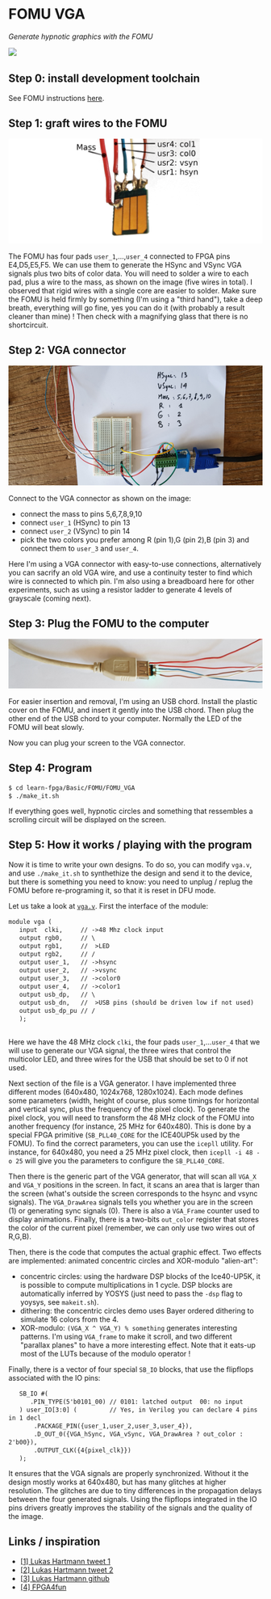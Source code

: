 # FOMU VGA
_Generate hypnotic graphics with the FOMU_

![](Images/FOMU_VGA.gif)

Step 0: install development toolchain
-------------------------------------

See FOMU instructions [here](https://github.com/BrunoLevy/learn-fpga/blob/master/FemtoRV/TUTORIALS/toolchain.md).


Step 1: graft wires to the FOMU
--------------------------------

![](Images/FrankenFOMU.png)

The FOMU has four pads `user_1`,...,`user_4` connected to FPGA pins
E4,D5,E5,F5. We can use them to generate the HSync and VSync VGA signals
plus two bits of color data. You will need to solder a wire to each pad, 
plus a wire to the mass, as shown on the image (five wires in total).
I observed that rigid wires with a single core are easier to solder.
Make sure the FOMU is held firmly by something (I'm using a "third
hand"), take a deep breath, everything will go fine, yes you can do it 
(with probably a result cleaner than mine) ! Then check with a
magnifying glass that there is no shortcircuit.

Step 2: VGA connector
---------------------

![](Images/VGA.jpg)

Connect to the VGA connector as shown on the image:
  - connect the mass to pins 5,6,7,8,9,10
  - connect `user_1` (HSync) to pin 13
  - connect `user_2` (VSync) to pin 14
  - pick the two colors you prefer among R (pin 1),G (pin 2),B (pin 3) 
    and connect them to `user_3` and `user_4`. 

Here I'm using a VGA connector with easy-to-use connections,
alternatively you can sacrify an old VGA wire, and use a continuity
tester to find which wire is connected to which pin. I'm also using 
a breadboard here for other experiments, such as using a resistor 
ladder to generate 4 levels of grayscale (coming next).

Step 3: Plug the FOMU to the computer
-------------------------------------

![](Images/FOMU_in_USB.jpg)

For easier insertion and removal, I'm using an USB chord. Install the
plastic cover on the FOMU, and insert it gently into the USB chord. 
Then plug the other end of the USB chord to your computer. Normally the
LED of the FOMU will beat slowly. 

Now you can plug your screen to the VGA connector.

Step 4: Program
---------------
```
$ cd learn-fpga/Basic/FOMU/FOMU_VGA
$ ./make_it.sh
```

If everything goes well, hypnotic circles and something that
ressembles a scrolling circuit will be displayed on the screen.

Step 5: How it works / playing with the program
-----------------------------------------------

Now it is time to write your own designs. To do so, you can modify
`vga.v`, and use `./make_it.sh` to synthethize the design and send it 
to the device, but there is something you need to know: 
you need to unplug / replug the FOMU before re-programing
it, so that it is reset in DFU mode.

Let us take a look at [`vga.v`](vga.v). First the interface of the module:
```
module vga (
   input  clki,     // ->48 Mhz clock input
   output rgb0,     // \
   output rgb1,     //  >LED
   output rgb2,     // /
   output user_1,   // ->hsync
   output user_2,   // ->vsync
   output user_3,   // ->color0
   output user_4,   // ->color1
   output usb_dp,   // \
   output usb_dn,   //  >USB pins (should be driven low if not used)
   output usb_dp_pu // /
   );
   
```
Here we have the 48 MHz clock `clki`, 
the four pads `user_1`,...`user_4` that we will use to generate our VGA signal,
the three wires that control the multicolor LED,
and three wires for the USB that should be set to 0 if not used. 

Next section of the file is a VGA generator. I have implemented three different
modes (640x480, 1024x768, 1280x1024). Each mode defines some parameters
(width, height of course, plus some timings for horizontal and
vertical sync, plus the frequency of the pixel clock). To generate the
pixel clock, you will need to transform the 48 MHz clock of the FOMU
into another frequency (for instance, 25 MHz for 640x480). This is done
by a special FPGA primitive (`SB_PLL40_CORE` for the ICE40UP5k used by
the FOMU). To find the correct parameters, you can use the `icepll`
utility. For instance, for 640x480, you need a 25 MHz pixel clock, then
`icepll -i 48 -o 25` will give you the parameters to configure the
`SB_PLL40_CORE`.

Then there is the generic part of the VGA generator, that will scan all `VGA_X` and
`VGA_Y` positions in the screen. In fact, it scans an area that is larger than
the screen (what's outside the screen corresponds to the hsync and vsync
signals). The `VGA_DrawArea` signals tells you whether you are in the
screen (1) or generating sync signals (0). There is also a `VGA_Frame`
counter used to display animations. Finally, there is a two-bits `out_color`
register that stores the color of the current pixel (remember, we can
only use two wires out of R,G,B). 

Then, there is the code that computes the actual graphic effect. Two
effects are implemented: animated concentric circles and XOR-modulo
"alien-art":
   - concentric circles: using the hardware DSP blocks of the
     Ice40-UP5K, it is possible to compute multiplications in 1 cycle.
     DSP blocks are automatically inferred by YOSYS (just need to pass
     the `-dsp` flag to yoysys, see `makeit.sh`).
   - dithering: the concentric circles demo uses Bayer ordered dithering
     to simulate 16 colors from the 4.
   - XOR-modulo: `(VGA_X ^ VGA_Y) % something` generates interesting
     patterns. I'm using `VGA_frame` to make it scroll, and two
     different "parallax planes" to have a more interesting effect. Note
     that it eats-up most of the LUTs because of the modulo operator !

Finally, there is a vector of four special `SB_IO` blocks, 
that use the flipflops associated with the IO pins:
```
   SB_IO #(
      .PIN_TYPE(5'b0101_00) // 0101: latched output  00: no input
   ) user_IO[3:0] (         // Yes, in Verilog you can declare 4 pins in 1 decl
       .PACKAGE_PIN({user_1,user_2,user_3,user_4}),
       .D_OUT_0({VGA_hSync, VGA_vSync, VGA_DrawArea ? out_color : 2'b00}),
       .OUTPUT_CLK({4{pixel_clk}})
   );
```
It ensures that the VGA signals are properly synchronized. Without it
the design mostly works at 640x480, but has many glitches at higher
resolution. The glitches are due to tiny differences in the propagation 
delays between the four generated signals. Using the flipflops integrated 
in the IO pins drivers greatly improves the stability of the signals and 
the quality of the image. 

Links / inspiration
-------------------

 - [[1] Lukas Hartmann tweet 1](https://twitter.com/mntmn/status/1281632873448124417)
 - [[2] Lukas Hartmann tweet 2](https://twitter.com/foone/status/1281740047461396480)
 - [[3] Lukas Hartmann github](https://github.com/mntmn/fomu-vga)
 - [[4] FPGA4fun](https://www.fpga4fun.com/PongGame.html)


